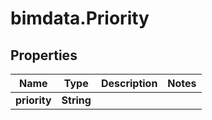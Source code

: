 # bimdata.Priority

## Properties
Name | Type | Description | Notes
------------ | ------------- | ------------- | -------------
**priority** | **String** |  | 



